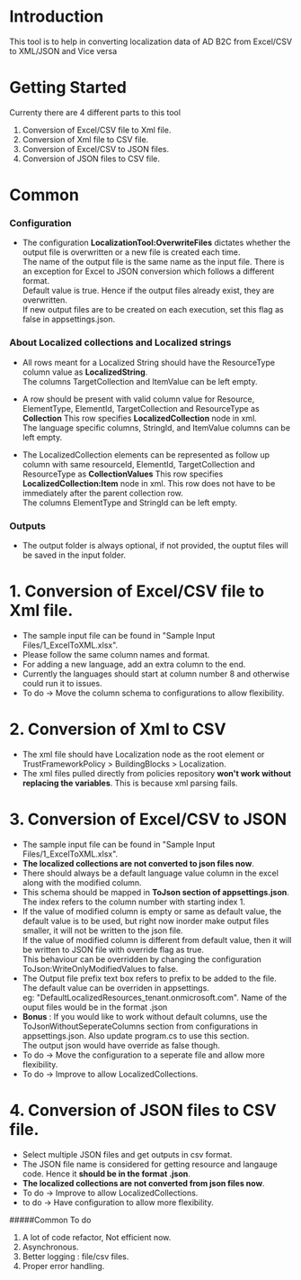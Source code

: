 # Introduction 
This tool is to help in converting localization data of AD B2C from Excel/CSV to XML/JSON and Vice versa

# Getting Started  
Currenty there are 4 different parts to this tool  
1. Conversion of Excel/CSV file to Xml file.  
2. Conversion of Xml file to CSV file.  
3. Conversion of Excel/CSV to JSON files.  
4. Conversion of JSON files to CSV file.  

# Common 

### Configuration
* The configuration **LocalizationTool:OverwriteFiles** dictates whether the output file is overwritten or a new file is created each time.  
  The name of the output file is the same name as the input file. There is an exception for Excel to JSON conversion which follows a different format.  
  Default value is true. Hence if the output files already exist, they are overwritten.  
  If new output files are to be created on each execution, set this flag as false in appsettings.json.  


### About Localized collections  and Localized strings

* All rows meant for a Localized String should have the ResourceType column value as **LocalizedString**.  
    The columns TargetCollection and ItemValue can be left empty. 

* A row should be present with valid column value for Resource, ElementType, ElementId, TargetCollection and ResourceType as **Collection**
    This row specifies **LocalizedCollection** node in xml.  
    The language specific columns, StringId, and ItemValue columns can be left empty.
* The LocalizedCollection elements can be represented as follow up column with same resourceId, ElementId, TargetCollection and ResourceType as **CollectionValues**
    This row specifies **LocalizedCollection:Item** node in xml. This row does not have to be immediately after the parent collection row.  
    The columns ElementType and StringId can be left empty.  

### Outputs

* The output folder is always optional, if not provided, the ouptut files will be saved in the input folder. 

# 1. Conversion of Excel/CSV file to Xml file.  
* The sample input file can be found in "Sample Input Files/1_ExcelToXML.xlsx".  
* Please follow the same column names and format.  
* For adding a new language, add an extra column to the end. 
* Currently the languages should start at column number 8 and otherwise could run it to issues.
* To do -> Move the column schema to configurations to allow flexibility.


# 2. Conversion of Xml to CSV 
* The xml file should have Localization node as the root element or TrustFrameworkPolicy > BuildingBlocks > Localization.  
* The xml files pulled directly from policies repository **won't work without replacing the variables**. This is because xml parsing fails. 

# 3. Conversion of Excel/CSV to JSON  
* The sample input file can be found in "Sample Input Files/1_ExcelToXML.xlsx".  
* **The localized collections are not converted to json files now**.  
* There should always be a default language value column in the excel along with the modified column.  
* This schema should be mapped in **ToJson section of appsettings.json**. The index refers to the column number with starting index 1.  
* If the value of modified column is empty or same as default value, the default value is to be used, but right now inorder make output files smaller, it will not be written to the json file.  
  If the value of modified column is different from default value, then it will be written to JSON file with override flag as true.  
  This behaviour can be overridden by changing the configuration ToJson:WriteOnlyModifiedValues to false.
* The Output file prefix text box refers to prefix to be added to the file. The default value can be overriden in appsettings.  
  eg: "DefaultLocalizedResources_tenant.onmicrosoft.com". Name of the ouput files would be in the format <prefix>_<resource>_<languagecode>.json  
* **Bonus** : If you would like to work without default columns, use the ToJsonWithoutSeperateColumns section from configurations in appsettings.json. Also update program.cs to use this section.  
  The output json would have override as false though.
* To do -> Move the configuration to a seperate file and allow more flexibility.  
* To do -> Improve to allow LocalizedCollections.  


# 4. Conversion of JSON files to CSV file.  
* Select multiple JSON files and get outputs in csv format.  
* The JSON file name is considered for getting resource and langauge code. Hence it **should be in the format <prefix>_<resource>_<languagecode>.json**.  
* **The localized collections are not converted from json files now**.
* To do -> Improve to allow LocalizedCollections.
* to do -> Have configuration to allow more flexibility.


#####Common To do
1. A lot of code refactor, Not efficient now.   
2. Asynchronous.  
3. Better logging : file/csv files.  
4. Proper error handling.  

